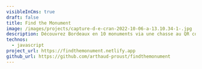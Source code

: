 ```yaml
---
visibleInCms: true
draft: false
title: Find the Monument
image: /images/projects/capture-d-e-cran-2022-10-06-a-13.10.34-1-.jpg
description: Découvrez Bordeaux en 10 monuments via une chasse au QR code dans la ville
technos:
  - javascript
project_url: https://findthemonument.netlify.app
github_url: https://github.com/arthaud-proust/findthemonument
---
```

